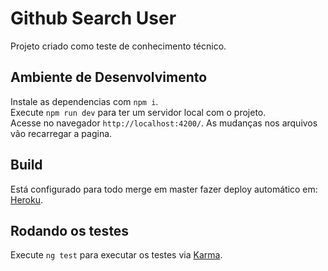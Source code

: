 # Github Search User

Projeto criado como teste de conhecimento técnico.

## Ambiente de Desenvolvimento

Instale as dependencias com `npm i`.\
Execute `npm run dev` para ter um servidor local com o projeto.\
Acesse no navegador `http://localhost:4200/`. As mudanças nos arquivos vão recarregar a pagina.

## Build

Está configurado para todo merge em master fazer deploy automático em: [Heroku](https://paulo-github-search.herokuapp.com/).

## Rodando os testes

Execute `ng test` para executar os testes via [Karma](https://karma-runner.github.io).
